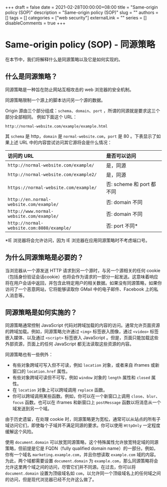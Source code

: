 +++
draft = false
date = 2021-02-28T00:00:00+08:00
title = "Same-origin policy (SOP)"
description = "Same-origin policy (SOP)"
slug = ""
authors = []
tags = []
categories = ["web security"]
externalLink = ""
series = []
disableComments = true
+++

# Same-origin policy (SOP) - 同源策略

在本节中，我们将解释什么是同源策略以及它是如何实现的。


## 什么是同源策略？

同源策略是一种旨在防止网站互相攻击的 web 浏览器的安全机制。

同源策略限制一个源上的脚本访问另一个源的数据。

Origin 源由三个部分组成：`schema`、`domain`、`port` ，所谓的同源就是要求这三个部分全部相同。 例如下面这个 URL：
```
http://normal-website.com/example/example.html
```
其 `schema` 是 http，`domain` 是 `normal-website.com`，`port` 是 80 。下表显示了如果上述 URL 中的内容尝试访问其它源将会是什么情况：

| 访问的 URL | 是否可以访问 |
| :--- | :--- |
| `http://normal-website.com/example/` | 是，同源	|
| `http://normal-website.com/example2/` | 是，同源 |
| `https://normal-website.com/example/` | 否: scheme 和 port 都不同 |
| `http://en.normal-website.com/example/` | 否: domain 不同	 |
| `http://www.normal-website.com/example/` | 否: domain 不同	 |
| `http://normal-website.com:8080/example/` | 否: port 不同* |

*IE 浏览器将会允许访问，因为 IE 浏览器在应用同源策略时不考虑端口号。

## 为什么同源策略是必要的？

当浏览器从一个源发送 HTTP 请求到另一个源时，与另一个源相关的任何 cookie （包括身份验证会话cookie）也将会作为请求的一部分一起发送。这意味着响应将在用户会话中返回，并包含此特定用户的相关数据。如果没有同源策略，如果你访问了一个恶意网站，它将能够读取你 GMail 中的电子邮件、Facebook 上的私人消息等。

## 同源策略是如何实施的？

同源策略通常控制 JavaScript 代码对跨域加载的内容的访问。通常允许页面资源的跨域加载。例如，同源策略允许通过 `<img>` 标签嵌入图像，通过 `<video>` 标签嵌入媒体、以及通过 `<script>` 标签嵌入 JavaScript 。但是，页面只能加载这些外部资源，页面上的任何 JavaScript 都无法读取这些资源的内容。

同源策略也有一些例外：
- 有些对象跨域可写入但不可读，例如 `location` 对象，或者来自 iframes 或新窗口的 `location.href` 属性。
- 有些对象跨域可读但不可写，例如 `window` 对象的 `length` 属性和 `closed` 属性。
- 在 `location` 对象上可以跨域调用 `replace` 函数。
- 你可以跨域调用某些函数。例如，你可以在一个新窗口上调用 `close`、`blur`、`focus` 函数。也可以在 iframes 和新窗口上 `postMessage` 函数以将消息从一个域发送到另一个域。

由于历史遗留，在处理 cookie 时，同源策略更为宽松，通常可以从站点的所有子域访问它们，即使每个子域并不满足同源的要求。你可以使用 `HttpOnly` 一定程度缓解这个风险。

使用 `document.domain` 可以放宽同源策略，这个特殊属性允许放宽特定域的同源策略，但前提是它是 FQDN（fully qualified domain name）的一部分。例如，你有一个域名 `marketing.example.com`，并且你想读取 `example.com` 域的内容。为此，两个域都需要设置 `document.domain` 为 `example.com`，那么同源策略将会允许这里两个域之间的访问，尽管它们并不同源。在过去，你可以将 `document.domain` 设置为顶级域名如 `com`，以允许同一个顶级域名上的任何域之间的访问，但是现代浏览器已经不允许这么做了。
